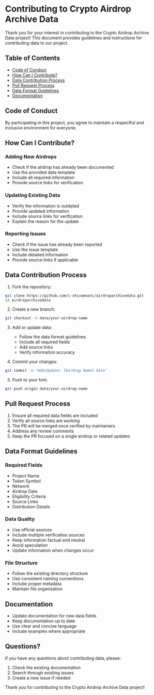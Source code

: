 # Contributing to Crypto Airdrop Archive Data

Thank you for your interest in contributing to the Crypto Airdrop Archive Data project! This document provides guidelines and instructions for contributing data to our project.

## Table of Contents
- [Code of Conduct](#code-of-conduct)
- [How Can I Contribute?](#how-can-i-contribute)
- [Data Contribution Process](#data-contribution-process)
- [Pull Request Process](#pull-request-process)
- [Data Format Guidelines](#data-format-guidelines)
- [Documentation](#documentation)

## Code of Conduct

By participating in this project, you agree to maintain a respectful and inclusive environment for everyone.

## How Can I Contribute?

### Adding New Airdrops
- Check if the airdrop has already been documented
- Use the provided data template
- Include all required information
- Provide source links for verification

### Updating Existing Data
- Verify the information is outdated
- Provide updated information
- Include source links for verification
- Explain the reason for the update

### Reporting Issues
- Check if the issue has already been reported
- Use the issue template
- Include detailed information
- Provide source links if applicable

## Data Contribution Process

1. Fork the repository:
```bash
git clone https://github.com/i-shivamsoni/airdroparchivedata.git
cd airdroparchivedata
```

2. Create a new branch:
```bash
git checkout -b data/your-airdrop-name
```

3. Add or update data:
   - Follow the data format guidelines
   - Include all required fields
   - Add source links
   - Verify information accuracy

4. Commit your changes:
```bash
git commit -m "Add/Update: [Airdrop Name] data"
```

5. Push to your fork:
```bash
git push origin data/your-airdrop-name
```

## Pull Request Process

1. Ensure all required data fields are included
2. Verify all source links are working
3. The PR will be merged once verified by maintainers
4. Address any review comments
5. Keep the PR focused on a single airdrop or related updates

## Data Format Guidelines

### Required Fields
- Project Name
- Token Symbol
- Network
- Airdrop Date
- Eligibility Criteria
- Source Links
- Distribution Details

### Data Quality
- Use official sources
- Include multiple verification sources
- Keep information factual and neutral
- Avoid speculation
- Update information when changes occur

### File Structure
- Follow the existing directory structure
- Use consistent naming conventions
- Include proper metadata
- Maintain file organization

## Documentation

- Update documentation for new data fields
- Keep documentation up to date
- Use clear and concise language
- Include examples where appropriate

## Questions?

If you have any questions about contributing data, please:
1. Check the existing documentation
2. Search through existing issues
3. Create a new issue if needed

Thank you for contributing to the Crypto Airdrop Archive Data project!